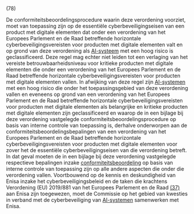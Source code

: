 (78)

De conformiteitsbeoordelingsprocedure waarin deze verordening voorziet, moet van toepassing zijn op de essentiële cyberbeveiligingseisen van een product met digitale elementen dat onder een verordening van het Europees Parlement en de Raad betreffende horizontale cyberbeveiligingsvereisten voor producten met digitale elementen valt en op grond van deze verordening als [AI-systeem](a3.md#^ai-systeem) met een hoog risico is geclassificeerd. Deze regel mag echter niet leiden tot een verlaging van het vereiste betrouwbaarheidsniveau voor kritieke producten met digitale elementen die onder een verordening van het Europees Parlement en de Raad betreffende horizontale cyberbeveiligingsvereisten voor producten met digitale elementen vallen. In afwijking van deze regel zijn [AI-systemen](a3.md#^ai-systeem) met een hoog risico die onder het toepassingsgebied van deze verordening vallen en eveneens op grond van een verordening van het Europees Parlement en de Raad betreffende horizontale cyberbeveiligingsvereisten voor producten met digitale elementen als belangrijke en kritieke producten met digitale elementen zijn geclassificeerd en waarop de in een bijlage bij deze verordening vastgelegde conformiteitsbeoordelingsprocedure op basis van interne controle van toepassing is, derhalve onderworpen aan de conformiteitsbeoordelingsbepalingen van een verordening van het Europees Parlement en de Raad betreffende horizontale cyberbeveiligingsvereisten voor producten met digitale elementen voor zover het de essentiële cyberbeveiligingseisen van die verordening betreft. In dat geval moeten de in een bijlage bij deze verordening vastgelegde respectieve bepalingen inzake [conformiteitsbeoordeling](a3.md#^conformiteitsbeoordeling) op basis van interne controle van toepassing zijn op alle andere aspecten die onder die verordening vallen. Voortbouwend op de kennis en deskundigheid van Enisa inzake het cyberbeveiligingsbeleid en de taken die krachtens Verordening (EU) 2019/881 van het Europees Parlement en de Raad [(37)](#ntr37-L_202401689NL.000101-E0037) aan Enisa zijn toegewezen, moet de Commissie op het gebied van kwesties in verband met de cyberbeveiliging van [AI-systemen](a3.md#^ai-systeem) samenwerken met Enisa.